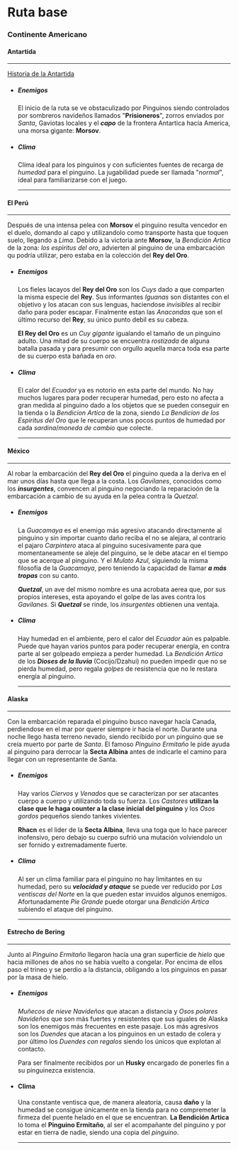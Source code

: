 # Ruta base

### Continente Americano

#### Antartida

---

[Historia de la Antartida](/Assets/_Project/Documentation/GDD/Story.md)

- ##### Enemigos

    El inicio de la ruta se ve obstaculizado por Pinguinos siendo controlados por sombreros navideños llamados "**Prisioneros**", zorros enviados por *Santa*, Gaviotas locales y el ***capo*** de la frontera Antartica hacía America, una morsa gigante: **Morsov**.

- ##### Clima

    Clima ideal para los pinguinos y con suficientes fuentes de recarga de *humedad* para el pinguino. La jugabilidad puede ser llamada "*normal*", ideal para familiarizarse con el juego.

    ---

#### El Perú

---

Después de una intensa pelea con **Morsov** el pinguino resulta vencedor en el duelo, domando al capo y utilizandolo como transporte hasta que toquen suelo, llegando a *Lima*. Debido a la victoria ante **Morsov**, la *Bendición Artica* de la zona: *los espiritus del oro*, advierten al pinguino de una embarcación qu podría utilizar, pero estaba en la colección del **Rey del Oro**.

- ##### Enemigos

    Los fieles lacayos del **Rey del Oro** son los *Cuys* dado a que comparten la misma especie del **Rey**. Sus informantes *Iguanas* son distantes con el objetivo y los atacan con sus lenguas, haciendose *invisibles* al recibir daño para poder escapar. Finalmente estan las *Anacondas* que son el último recurso del **Rey**, su único punto debil es su cabeza.

    **El Rey del Oro** es un *Cuy gigante* igualando el tamaño de un pinguino adulto. Una mitad de su cuerpo se encuentra *rostizada* de alguna batalla pasada y para presumir con orgullo aquella marca toda esa parte de su cuerpo esta bañada en *oro*.

- ##### Clima

    El calor del *Ecuador* ya es notorio en esta parte del mundo. No hay muchos lugares para poder recuperar humedad, pero esto no afecta a gran medida al pinguino dado a los objetos que se pueden conseguir en la tienda o la *Bendicion Artica* de la zona, siendo *La Bendicion de los Espiritus del Oro* que le recuperan unos pocos puntos de humedad por cada *sardina*/*moneda de cambio* que colecte.

    ---

#### México

---

Al robar la embarcación del **Rey del Oro** el pinguino queda a la deriva en el mar unos días hasta que llega a la costa. Los *Gavilanes*, conocidos como los ***insurgentes***, convencen al pinguino negociando la reparacioón de la embarcación a cambio de su ayuda en la pelea contra la *Quetzal*.

- ##### Enemigos

    La *Guacamaya* es el enemigo más agresivo atacando directamente al pinguino y sin importar cuanto daño reciba el no se alejara, al contrario el pajaro *Carpintero* ataca al pinguino sucesivamente para que momentaneamente se aleje del pinguino, se le debe atacar en el tiempo que se acerque al pinguino. Y el *Mulato Azul*, siguiendo la misma filosofía de la *Guacamaya*, pero teniendo la capacidad de llamar ***a más tropas*** con su canto.

    ***Quetzal***, un ave del mismo nombre es una acrobata aerea que, por sus propios intereses, esta apoyando el golpe de las aves contra los *Gavilanes*. Si ***Quetzal*** se rinde, los *insurgentes* obtienen una ventaja.

- ##### Clima

    Hay humedad en el ambiente, pero el calor del *Ecuador* aún es palpable. Puede que hayan varios puntos para poder recuperar energía, en contra parte al ser golpeado empieza a perder humedad. La *Bendición Artica* de los ***Dioses de la lluvia*** (Cocijo/Dzahui) no pueden impedir que no se pierda humedad, pero regala *golpes* de resistencia que no le restara energía al pinguino.

    ---

#### Alaska

---

Con la embarcación reparada el pinguino busco navegar hacía Canada, perdiendose en el mar por querer siempre ir hacía el norte. Durante una noche llego hasta terreno nevado, siendo recibido por un pinguino que se creía muerto por parte de *Santa*. El famoso *Pinguino Ermitaño* le pide ayuda al pinguino para derrocar la **Secta Albina** antes de indicarle el camino para llegar con un representante de Santa.

- ##### Enemigos

    Hay varios *Ciervos* y *Venados* que se caracterizan por ser atacantes cuerpo a cuerpo y utilizando toda su fuerza. Los *Castores* **utilizan la clase que le haga counter a la clase inicial del pinguino** y los *Osos gordos* pequeños siendo tankes vivientes.

    **Rhacn** es el lider de la **Secta Albina**, lleva una toga que lo hace parecer inofensivo, pero debajo su cuerpo sufrió una mutación volviendolo un ser fornido y extremadamente fuerte.

- ##### Clima

    Al ser un clima familiar para el pinguino no hay limitantes en su humedad, pero su ***velocidad y ataque*** se puede ver reducido por *Las ventiscas del Norte* en la que pueden estar invuidos algunos enemigos. Afortunadamente *Pie Grande* puede otorgar una *Bendición Artica* subiendo el ataque del pinguino.

    ---

#### Estrecho de Bering

---

Junto al *Pinguino Ermitaño* llegaron hacía una gran superficie de *hielo* que hacia millones de años no se había vuelto a congelar. Por encima de ellos paso el trineo y se perdio a la distancia, obligando a los pinguinos en pasar por la masa de hielo.

- ##### Enemigos

    *Muñecos de nieve Navideños* que atacan a distancia y *Osos polares Navideños* que son más fuertes y resistentes que sus iguales de Alaska son los enemigos más frecuentes en este pasaje. Los más agresivos son los *Duendes* que atacan a los pinguinos en un estado de colera y por último los *Duendes con regalos* siendo los únicos que explotan al contacto.

    Para ser finalmente recibidos por un **Husky** encargado de ponerles fin a su pinguinezca existencia.

- #### Clima

    Una constante ventisca que, de manera aleatoria, causa **daño** y la humedad se consigue únicamente en la tienda para no compremeter la firmeza del puente helado en el que se encuentran. **La Bendición Artica** lo toma el **Pinguino Ermitaño**, al ser el acompañante del pinguino y por estar en tierra de nadie, siendo una copia del *pinguino*.

    ---
